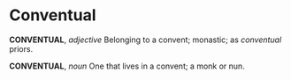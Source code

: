 # Conventual

**CONVENTUAL**, _adjective_ Belonging to a convent; monastic; as _conventual_ priors.

**CONVENTUAL**, _noun_ One that lives in a convent; a monk or nun.